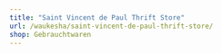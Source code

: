 ```yaml
---
title: "Saint Vincent de Paul Thrift Store"
url: /waukesha/saint-vincent-de-paul-thrift-store/
shop: Gebrauchtwaren
---
```

